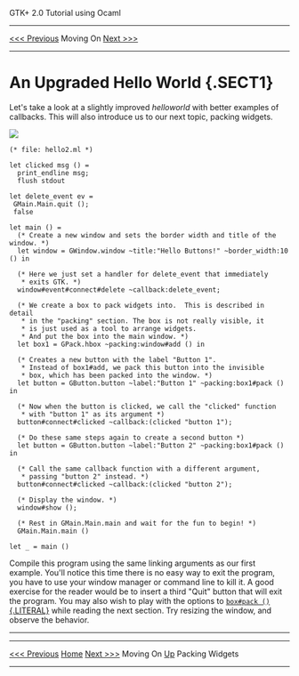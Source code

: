   GTK+ 2.0 Tutorial using Ocaml
  ------------------------------- ----------- --------------------------
  [\<\<\< Previous](c349.html)    Moving On   [Next \>\>\>](c383.html)

* * * * *

An Upgraded Hello World {.SECT1}
=======================

Let's take a look at a slightly improved *helloworld* with better
examples of callbacks. This will also introduce us to our next topic,
packing widgets.

![](images/helloworld2.png)

~~~~ {.PROGRAMLISTING}
(* file: hello2.ml *)

let clicked msg () =
  print_endline msg;
  flush stdout

let delete_event ev =
 GMain.Main.quit ();
 false

let main () =
  (* Create a new window and sets the border width and title of the window. *)
  let window = GWindow.window ~title:"Hello Buttons!" ~border_width:10 () in

  (* Here we just set a handler for delete_event that immediately
   * exits GTK. *)
  window#event#connect#delete ~callback:delete_event;

  (* We create a box to pack widgets into.  This is described in detail
   * in the "packing" section. The box is not really visible, it
   * is just used as a tool to arrange widgets.
   * And put the box into the main window. *)
  let box1 = GPack.hbox ~packing:window#add () in

  (* Creates a new button with the label "Button 1".
   * Instead of box1#add, we pack this button into the invisible
   * box, which has been packed into the window. *)
  let button = GButton.button ~label:"Button 1" ~packing:box1#pack () in
    
  (* Now when the button is clicked, we call the "clicked" function
   * with "button 1" as its argument *)
  button#connect#clicked ~callback:(clicked "button 1");

  (* Do these same steps again to create a second button *)
  let button = GButton.button ~label:"Button 2" ~packing:box1#pack () in

  (* Call the same callback function with a different argument,
   * passing "button 2" instead. *)
  button#connect#clicked ~callback:(clicked "button 2");

  (* Display the window. *)
  window#show ();

  (* Rest in GMain.Main.main and wait for the fun to begin! *)
  GMain.Main.main ()

let _ = main ()
~~~~

Compile this program using the same linking arguments as our first
example. You'll notice this time there is no easy way to exit the
program, you have to use your window manager or command line to kill it.
A good exercise for the reader would be to insert a third "Quit" button
that will exit the program. You may also wish to play with the options
to
[`box#pack ()`{.LITERAL}](http://lablgtk.forge.ocamlcore.org/refdoc/GPack.box_skel-c.html#METHODpack)
while reading the next section. Try resizing the window, and observe the
behavior.

* * * * *

  ------------------------------ -------------------- --------------------------
  [\<\<\< Previous](c349.html)   [Home](book1.html)   [Next \>\>\>](c383.html)
  Moving On                      [Up](c349.html)      Packing Widgets
  ------------------------------ -------------------- --------------------------


